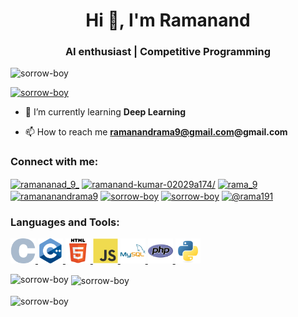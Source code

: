 <h1 align="center">Hi 👋, I'm Ramanand</h1>
<h3 align="center">AI enthusiast | Competitive Programming</h3>

<p align="left"> <img src="https://komarev.com/ghpvc/?username=sorrow-boy&label=Profile%20views&color=0e75b6&style=flat" alt="sorrow-boy" /> </p>

<p align="left"> <a href="https://twitter.com/ramanand_9_" target="blank"><img src="https://img.shields.io/twitter/follow/ramanand_9_?logo=twitter&style=for-the-badge" alt="sorrow-boy" /></a> </p>

- 🌱 I’m currently learning **Deep Learning**

- 📫 How to reach me **ramanandrama9@gmail.com@gmail.com**

<h3 align="left">Connect with me:</h3>
<p align="left">

<a href="https://twitter.com/ramanand_9_" target="blank"><img align="center" src="https://cdn.jsdelivr.net/npm/simple-icons@3.0.1/icons/twitter.svg" alt="ramananad_9_" height="30" width="40" /></a>
<a href="https://www.linkedin.com/in/ramanand-kumar-02029a174/" target="blank"><img align="center" src="https://cdn.jsdelivr.net/npm/simple-icons@3.0.1/icons/linkedin.svg" alt="ramanand-kumar-02029a174/" height="30" width="40" /></a>
<a href="https://www.codechef.com/users/rama_9" target="blank"><img align="center" src="https://cdn.jsdelivr.net/npm/simple-icons@3.1.0/icons/codechef.svg" alt="rama_9" height="30" width="40" /></a>
<a href="https://www.hackerrank.com/ramanandrama9" target="blank"><img align="center" src="https://cdn.jsdelivr.net/npm/simple-icons@3.0.1/icons/hackerrank.svg" alt="ramananandrama9" height="30" width="40" /></a>
<a href="https://codeforces.com/profile/sorrow_boy" target="blank"><img align="center" src="https://cdn.jsdelivr.net/npm/simple-icons@3.0.1/icons/codeforces.svg" alt="sorrow-boy" height="30" width="40" /></a>
<a href="https://www.leetcode.com/sorrow_boy" target="blank"><img align="center" src="https://cdn.jsdelivr.net/npm/simple-icons@3.0.1/icons/leetcode.svg" alt="sorrow-boy" height="30" width="40" /></a>
<a href="https://www.hackerearth.com/@rama191" target="blank"><img align="center" src="https://cdn.jsdelivr.net/npm/simple-icons@3.0.1/icons/hackerearth.svg" alt="@rama191" height="30" width="40" /></a>
</p>

<h3 align="left">Languages and Tools:</h3>
<a href="https://www.cprogramming.com/" target="_blank"> <img src="https://raw.githubusercontent.com/devicons/devicon/master/icons/c/c-original.svg" alt="c" width="40" height="40"/> </a> <a href="https://www.w3schools.com/cpp/" target="_blank"> <img src="https://raw.githubusercontent.com/devicons/devicon/master/icons/cplusplus/cplusplus-original.svg" alt="cplusplus" width="40" height="40"/> </a><a href="https://www.w3.org/html/" target="_blank"> <img src="https://raw.githubusercontent.com/devicons/devicon/master/icons/html5/html5-original-wordmark.svg" alt="html5" width="40" height="40"/> </a> <a href="https://developer.mozilla.org/en-US/docs/Web/JavaScript" target="_blank"> <img src="https://raw.githubusercontent.com/devicons/devicon/master/icons/javascript/javascript-original.svg" alt="javascript" width="40" height="40"/> </a> <a href="https://www.mysql.com/" target="_blank"> <img src="https://raw.githubusercontent.com/devicons/devicon/master/icons/mysql/mysql-original-wordmark.svg" alt="mysql" width="40" height="40"/> </a> <a href="https://www.php.net" target="_blank"> <img src="https://raw.githubusercontent.com/devicons/devicon/master/icons/php/php-original.svg" alt="php" width="40" height="40"/> </a> <a href="https://www.python.org" target="_blank"> <img src="https://raw.githubusercontent.com/devicons/devicon/master/icons/python/python-original.svg" alt="python" width="40" height="40"/> </a> </p>

<p><img align="left" src="https://github-readme-stats.vercel.app/api/top-langs?username=sorrow-boy&show_icons=true&locale=en&layout=compact" alt="sorrow-boy" /></p>

<p>&nbsp;<img align="center" src="https://github-readme-stats.vercel.app/api?username=sorrow-boy&show_icons=true&locale=en" alt="sorrow-boy" /></p>

<p><img align="center" src="https://github-readme-streak-stats.herokuapp.com/?user=sorrow-boy&" alt="sorrow-boy" /></p>

